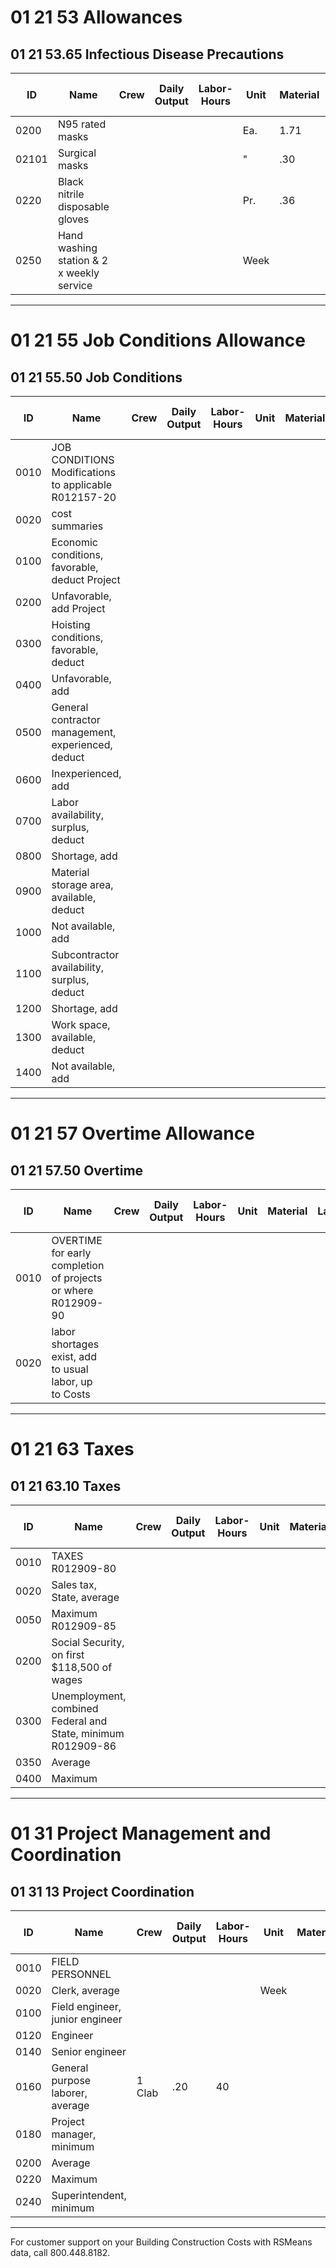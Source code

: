# 01 21 53 Allowances

## 01 21 53.65 Infectious Disease Precautions

| ID    | Name                | Crew | Daily Output | Labor-Hours | Unit | Material | Labor | Equipment | Total | Total Incl O&P |
|-------|---------------------|------|-------------|-------------|------|----------|-------|-----------|-------|----------------|
| 0200  | N95 rated masks     |      |             |             | Ea.  | 1.71     |       |           | 1.71  | 1.88           |
| 02101 | Surgical masks      |      |             |             | "    | .30      |       |           | .30   | .33            |
| 0220  | Black nitrile disposable gloves |      |             |             | Pr.  | .36      |           | 58        | .36   | .39            |
| 0250  | Hand washing station & 2 x weekly service |      |             |             | Week |          |       |           | 158   | 174            |

---

# 01 21 55 Job Conditions Allowance

## 01 21 55.50 Job Conditions

| ID    | Name                                                                 | Crew | Daily Output | Labor-Hours | Unit    | Material | Labor | Equipment | Total | Total Incl O&P |
|-------|----------------------------------------------------------------------|------|-------------|-------------|---------|----------|-------|-----------|-------|----------------|
| 0010  | JOB CONDITIONS Modifications to applicable R012157-20                |      |             |             |         |          |       |           |       |                |
| 0020  | cost summaries                                                       |      |             |             |         |          |       |           |       |                |
| 0100  | Economic conditions, favorable, deduct Project                       |      |             |             |         |          |       |           | 2%    | 2%             |
| 0200  | Unfavorable, add Project                                             |      |             |             |         |          |       |           | 5%    | 5%             |
| 0300  | Hoisting conditions, favorable, deduct                               |      |             |             |         |          |       |           | 2%    | 2%             |
| 0400  | Unfavorable, add                                                     |      |             |             |         |          |       |           | 5%    | 5%             |
| 0500  | General contractor management, experienced, deduct                   |      |             |             |         |          |       |           | 2%    | 2%             |
| 0600  | Inexperienced, add                                                   |      |             |             |         |          |       |           | 10%   | 10%            |
| 0700  | Labor availability, surplus, deduct                                  |      |             |             |         |          |       |           | 1%    | 1%             |
| 0800  | Shortage, add                                                        |      |             |             |         |          |       |           | 10%   | 10%            |
| 0900  | Material storage area, available, deduct                             |      |             |             |         |          |       |           | 1%    | 1%             |
| 1000  | Not available, add                                                   |      |             |             |         |          |       |           | 2%    | 2%             |
| 1100  | Subcontractor availability, surplus, deduct                          |      |             |             |         |          |       |           | 5%    | 5%             |
| 1200  | Shortage, add                                                        |      |             |             |         |          |       |           | 12%   | 12%            |
| 1300  | Work space, available, deduct                                        |      |             |             |         |          |       |           | 2%    | 2%             |
| 1400  | Not available, add                                                   |      |             |             |         |          |       |           | 5%    | 5%             |

---

# 01 21 57 Overtime Allowance

## 01 21 57.50 Overtime

| ID    | Name                                                                 | Crew | Daily Output | Labor-Hours | Unit    | Material | Labor | Equipment | Total | Total Incl O&P |
|-------|----------------------------------------------------------------------|------|-------------|-------------|---------|----------|-------|-----------|-------|----------------|
| 0010  | OVERTIME for early completion of projects or where R012909-90        |      |             |             |         |          |       |           |       |                |
| 0020  | labor shortages exist, add to usual labor, up to Costs               |      |             |             |         |          |       |           | 100%  |                |

---

# 01 21 63 Taxes

## 01 21 63.10 Taxes

| ID    | Name                                                                 | Crew | Daily Output | Labor-Hours | Unit    | Material | Labor | Equipment | Total | Total Incl O&P |
|-------|----------------------------------------------------------------------|------|-------------|-------------|---------|----------|-------|-----------|-------|----------------|
| 0010  | TAXES R012909-80                                                     |      |             |             |         |          |       |           |       |                |
| 0020  | Sales tax, State, average                                            |      |             |             |         |          |       |           | 5.08% |                |
| 0050  | Maximum R012909-85                                                   |      |             |             |         |          |       |           | 7.50% |                |
| 0200  | Social Security, on first $118,500 of wages                          |      |             |             |         |          |       |           | 7.65% |                |
| 0300  | Unemployment, combined Federal and State, minimum R012909-86         |      |             |             |         |          |       |           | .60%  |                |
| 0350  | Average                                                              |      |             |             |         |          |       |           | 9.60% |                |
| 0400  | Maximum                                                              |      |             |             |         |          |       |           | 12%   |                |

---

# 01 31 Project Management and Coordination

## 01 31 13 Project Coordination

| ID    | Name                                         | Crew | Daily Output | Labor-Hours | Unit | Material | Labor | Equipment | Total  | Total Incl O&P |
|-------|----------------------------------------------|------|-------------|-------------|------|----------|-------|-----------|--------|----------------|
| 0010  | FIELD PERSONNEL                              |      |             |             |      |          |       |           |        |                |
| 0020  | Clerk, average                               |      |             |             | Week |          | 495   |           | 495    | 750            |
| 0100  | Field engineer, junior engineer              |      |             |             |      |          | 1,241 |           | 1,241  | 1,877          |
| 0120  | Engineer                                     |      |             |             |      |          | 1,825 |           | 1,825  | 2,775          |
| 0140  | Senior engineer                              |      |             |             |      |          | 2,400 |           | 2,400  | 3,625          |
| 0160  | General purpose laborer, average             | 1 Clab| .20        | 40          |      |          | 1,825 |           | 1,825  | 2,725          |
| 0180  | Project manager, minimum                     |      |             |             |      |          | 2,175 |           | 2,175  | 3,300          |
| 0200  | Average                                      |      |             |             |      |          | 2,500 |           | 2,500  | 3,800          |
| 0220  | Maximum                                      |      |             |             |      |          | 2,850 |           | 2,850  | 4,325          |
| 0240  | Superintendent, minimum                      |      |             |             |      |          | 2,125 |           | 2,125  | 3,225          |

---

For customer support on your Building Construction Costs with RSMeans data, call 800.448.8182.